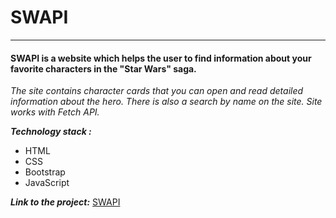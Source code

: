 # **SWAPI**
***
#### SWAPI is a website which helps the user to find information about your favorite characters in the "Star Wars" saga.

_The site contains character cards that you can open and read detailed information about the hero. There is also a search by name on the site. Site works with Fetch API._

***Technology stack :***
* HTML
* CSS
* Bootstrap
* JavaScript


***Link to the project:*** [SWAPI](https://sashakalinin.github.io/SWAPI/main.html)

